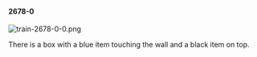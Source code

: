 #### 2678-0
![train-2678-0-0.png](https://github.com/lil-lab/nlvr/raw/master/nlvr/train/images/57/train-2678-0-0.png "train-2678-0-0.png")

There is a box with a blue item touching the wall and a black item on top.